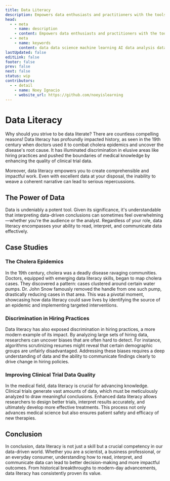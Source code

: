 ```yaml
---
title: Data Literacy
description: Empowers data enthusiasts and practitioners with the tools and knowledge to unlock the potential of data.
head:
  - - meta
    - name: description
    - content: Empowers data enthusiasts and practitioners with the tools and knowledge to unlock the potential of data.
  - - meta
    - name: keywords
      content: data data science machine learning AI data analysis data-driven data enthusiasts data practitioners
lastUpdated: false
editLink: false
footer: false
prev: false
next: false
status: wip
contributors:
  - - detail
    - name: Noey Ignacio
    - website_url: https://github.com/noeyislearning
---
```


# Data Literacy

Why should you strive to be data literate? There are countless compelling reasons! Data literacy has profoundly impacted history, as seen in the 19th century when doctors used it to combat cholera epidemics and uncover the disease's root cause. It has illuminated discrimination in elusive areas like hiring practices and pushed the boundaries of medical knowledge by enhancing the quality of clinical trial data.

Moreover, data literacy empowers you to create comprehensible and impactful work. Even with excellent data at your disposal, the inability to weave a coherent narrative can lead to serious repercussions.

## The Power of Data

Data is undeniably a potent tool. Given its significance, it's understandable that interpreting data-driven conclusions can sometimes feel overwhelming—whether you're the audience or the analyst. Regardless of your role, data literacy encompasses your ability to read, interpret, and communicate data effectively.

## Case Studies

### The Cholera Epidemics

In the 19th century, cholera was a deadly disease ravaging communities. Doctors, equipped with emerging data literacy skills, began to map cholera cases. They discovered a pattern: cases clustered around certain water pumps. Dr. John Snow famously removed the handle from one such pump, drastically reducing cases in that area. This was a pivotal moment, showcasing how data literacy could save lives by identifying the source of an epidemic and implementing targeted interventions.

### Discrimination in Hiring Practices

Data literacy has also exposed discrimination in hiring practices, a more modern example of its impact. By analyzing large sets of hiring data, researchers can uncover biases that are often hard to detect. For instance, algorithms scrutinizing resumes might reveal that certain demographic groups are unfairly disadvantaged. Addressing these biases requires a deep understanding of data and the ability to communicate findings clearly to drive change in hiring policies.

### Improving Clinical Trial Data Quality

In the medical field, data literacy is crucial for advancing knowledge. Clinical trials generate vast amounts of data, which must be meticulously analyzed to draw meaningful conclusions. Enhanced data literacy allows researchers to design better trials, interpret results accurately, and ultimately develop more effective treatments. This process not only advances medical science but also ensures patient safety and efficacy of new therapies.

## Conclusion

In conclusion, data literacy is not just a skill but a crucial competency in our data-driven world. Whether you are a scientist, a business professional, or an everyday consumer, understanding how to read, interpret, and communicate data can lead to better decision-making and more impactful outcomes. From historical breakthroughs to modern-day advancements, data literacy has consistently proven its value.

